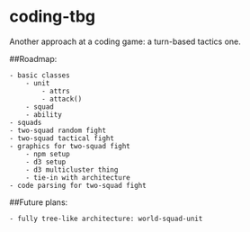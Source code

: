 # coding-tbg
Another approach at a coding game: a turn-based tactics one.

##Roadmap:

    - basic classes
        - unit
            - attrs
            - attack()
        - squad
        - ability
    - squads
    - two-squad random fight
    - two-squad tactical fight
    - graphics for two-squad fight
        - npm setup
        - d3 setup
        - d3 multicluster thing
        - tie-in with architecture
    - code parsing for two-squad fight

##Future plans:

    - fully tree-like architecture: world-squad-unit